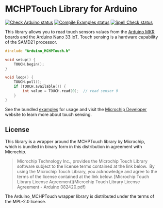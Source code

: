 # MCHPTouch Library for Arduino

[![Check Arduino status](https://github.com/arduino-libraries/Arduino_MCHPTouch/actions/workflows/check-arduino.yml/badge.svg)](https://github.com/arduino-libraries/Arduino_MCHPTouch/actions/workflows/check-arduino.yml)
[![Compile Examples status](https://github.com/arduino-libraries/Arduino_MCHPTouch/actions/workflows/compile-examples.yml/badge.svg)](https://github.com/arduino-libraries/Arduino_MCHPTouch/actions/workflows/compile-examples.yml)
[![Spell Check status](https://github.com/arduino-libraries/Arduino_MCHPTouch/actions/workflows/spell-check.yml/badge.svg)](https://github.com/arduino-libraries/Arduino_MCHPTouch/actions/workflows/spell-check.yml)

This library allows you to read touch sensors values from the [Arduino MKR](https://store.arduino.cc/arduino-mkr-wifi-1010) boards and the [Arduino Nano 33 IoT](https://store.arduino.cc/arduino-nano-33-iot). Touch sensing is a hardware capability of the SAMD21 processor.

```c++
#include "Arduino_MCHPTouch.h"

void setup() {
    TOUCH.begin();
}

void loop() {
    TOUCH.poll();
    if (TOUCH.available()) {
        int value = TOUCH.read(0);  // read sensor 0
    }
}
```

See the bundled [examples](examples/) for usage and visit the [Microchip Developer](https://microchipdeveloper.com/touch:start) website to learn more about touch sensing.

## License

This library is a wrapper around the MCHPTouch library by Microchip, which is bundled in binary form in this distribution in agreement with Microchip.

> Microchip Technology Inc., provides the Microchip Touch Library software subject to the license terms contained at the link below.  By using the Microchip Touch Library, you acknowledge and agree to the terms of the license contained at the link below. [Microchip Touch Library License Agreement](Microchip Touch Library License Agreement - Arduino 082420.pdf)

The Arduino_MCHPTouch wrapper library is distributed under the terms of the MPL-2.0 license.
